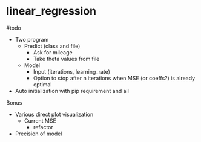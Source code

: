 # linear_regression

#todo
- Two program
	- Predict (class and file)
		- Ask for mileage
		- Take theta values from file
	- Model
		- Input (iterations, learning_rate)
		- Option to stop after n iterations when MSE (or coeffs?) is already optimal
- Auto initialization with pip requirement and all

Bonus
- Various direct plot visualization
	- Current MSE 
		- refactor
- Precision of model
